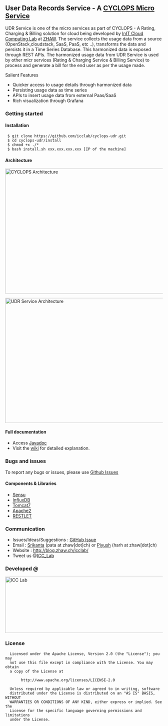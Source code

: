 ## User Data Records Service - A <a href="http://icclab.github.io/cyclops">CYCLOPS Micro Service</a>
UDR Service is one of the micro services as part of CYCLOPS - A Rating, Charging  & Billing solution for cloud being developed by <a href="http://blog.zhaw.ch/icclab/">InIT Cloud Computing Lab</a> at <a href="http://www.zhaw.ch">ZHAW</a>. The service collects the usage data from a source (OpenStack,cloudstack, SaaS, PaaS, etc ..), transforms the data and persists it in a Time Series Database. This harmonized data is exposed through REST APIs. The harmonized usage data from UDR Service is used by other micr services (Rating & Charging Service & Billing Service) to process and generate a bill for the end user as per the usage made.

Salient Features
  * Quicker access to usage details through harmonized data
  * Persisting usage data as time series
  * APIs to insert usage data from external Paas/SaaS
  * Rich visualization through Grafana
  
### Getting started
#### Installation
     $ git clone https://github.com/icclab/cyclops-udr.git
     $ cd cyclops-udr/install
     $ chmod +x ./*
     $ bash install.sh xxx.xxx.xxx.xxx [IP of the machine]

#### Architecture
<img align="middle" src="http://blog.zhaw.ch/icclab/files/2015/01/OverallArchitecture1.png" alt="CYCLOPS Architecture" height="400" width="600"></img>

<img align="middle" src="http://blog.zhaw.ch/icclab/files/2015/01/UDRGeneratorService1.png" alt="UDR Service Architecture" height="400" width="700"></img>


#### Full documentation
  * Access <a href="http://icclab.github.io/cyclops/javadoc/udrservice/">Javadoc</a>
  * Visit the <a href="https://github.com/icclab/cyclops-udr/wiki">wiki</a> for detailed explanation.
  
### Bugs and issues
  To report any bugs or issues, please use <a href="https://github.com/icclab/cyclops-udr/issues">Github Issues</a>

#### Components & Libraries
  * <a href="https://www.sensuapp.org">Sensu</a>
  * <a href="https://www.influxdb.com">InfluxDB</a>
  * <a href="https://tomcat.apache.org">Tomcat7</a>
  * <a href="https://httpd.apache.org">Apache2</a> 
  * <a href="https://restlet.com">RESTLET</a> 
  
### Communication
  * Issues/Ideas/Suggestions : <a href="https://github.com/icclab/cyclops-udr/issues">GitHub Issue</a>
  * Email : <a href="http://blog.zhaw.ch/icclab/srikanta-patanjali/">Srikanta</a> (pata at zhaw[dot]ch) or <a href="http://blog.zhaw.ch/icclab/piyush_harsh/">Piyush</a> (harh at zhaw[dot]ch)
  * Website : http://blog.zhaw.ch/icclab/ 
  * Tweet us @<a href="https://twitter.com/ICC_Lab">ICC_Lab</a>
   
### Developed @
<img src="http://blog.zhaw.ch/icclab/files/2014/04/icclab_logo.png" alt="ICC Lab" height="180" width="620"></img>

### License
 
      Licensed under the Apache License, Version 2.0 (the "License"); you may
      not use this file except in compliance with the License. You may obtain
      a copy of the License at
 
           http://www.apache.org/licenses/LICENSE-2.0
 
      Unless required by applicable law or agreed to in writing, software
      distributed under the License is distributed on an "AS IS" BASIS, WITHOUT
      WARRANTIES OR CONDITIONS OF ANY KIND, either express or implied. See the
      License for the specific language governing permissions and limitations
      under the License.
